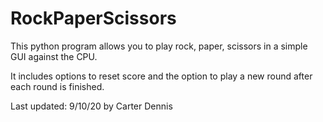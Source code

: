 # RockPaperScissors

This python program allows you to play rock, paper, scissors in a simple GUI against the CPU.

It includes options to reset score and the option to play a new round after each round is finished.

Last updated: 9/10/20 by Carter Dennis
